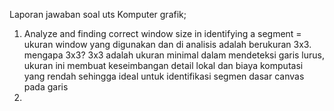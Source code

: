 Laporan jawaban soal uts Komputer grafik;

1. Analyze and finding correct window size in identifying a segment = ukuran window yang digunakan dan di analisis adalah berukuran 3x3. mengapa 3x3? 3x3 adalah ukuran minimal dalam mendeteksi garis lurus, ukuran ini membuat keseimbangan detail lokal dan biaya komputasi yang rendah sehingga ideal untuk identifikasi segmen dasar canvas pada garis
2. 

